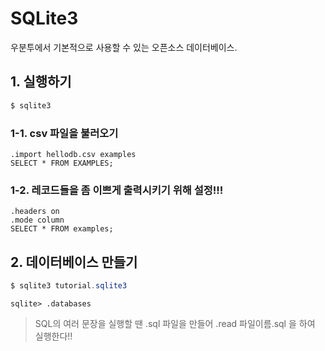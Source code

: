 # SQLite3

우분투에서 기본적으로 사용할 수 있는 오픈소스 데이터베이스.



## 1. 실행하기

```powershell
$ sqlite3
```



### 1-1. csv 파일을 불러오기

```sqlite
.import hellodb.csv examples
SELECT * FROM EXAMPLES;
```

### 1-2. 레코드들을 좀 이쁘게 출력시키기 위해 설정!!!

```sqlite
.headers on
.mode column
SELECT * FROM examples;
```



## 2. 데이터베이스 만들기

```powershell
$ sqlite3 tutorial.sqlite3
```

```sqlite
sqlite> .databases
```



> SQL의 여러 문장을 실행할 땐 .sql 파일을 만들어 .read 파일이름.sql 을 하여 실행한다!!

